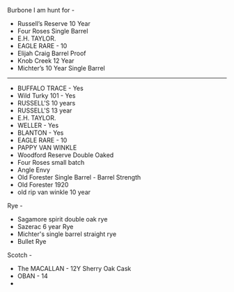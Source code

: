 Burbone I am hunt for - 
- Russell’s Reserve 10 Year
- Four Roses Single Barrel
- E.H. TAYLOR. 
- EAGLE RARE - 10
- Elijah Craig Barrel Proof
- Knob Creek 12 Year
- Michter’s 10 Year Single Barrel

---

- BUFFALO TRACE - Yes
- Wild Turky 101 - Yes
- RUSSELL'S 10 years 
- RUSSELL'S 13 year 
- E.H. TAYLOR. 
- WELLER - Yes
- BLANTON - Yes
- EAGLE RARE - 10
- PAPPY VAN WINKLE
- Woodford Reserve Double Oaked 
- Four Roses small batch
- Angle Envy
- Old Forester Single Barrel - Barrel Strength 
- Old Forester 1920
- old rip van winkle 10 year

Rye - 
- Sagamore spirit double oak rye 
- Sazerac 6 year Rye
- Michter's single barrel straight rye
- Bullet Rye


Scotch - 
- The MACALLAN - 12Y Sherry Oak Cask
- OBAN - 14
- 